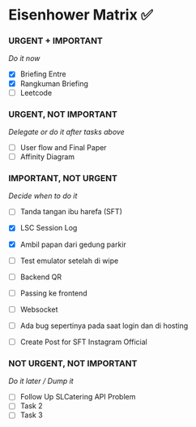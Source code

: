
# Eisenhower Matrix ✅

### URGENT + IMPORTANT
*Do it now*
- [x] Briefing Entre
- [x] Rangkuman Briefing 
- [ ] Leetcode

### URGENT, NOT IMPORTANT
*Delegate or do it after tasks above*
- [ ] User flow and Final Paper
- [ ] Affinity Diagram
### IMPORTANT, NOT URGENT
*Decide when to do it*
- [ ] Tanda tangan ibu harefa (SFT)
- [x] LSC Session Log 
- [x] Ambil papan dari gedung parkir
- [ ] Test emulator setelah di wipe
- [ ] Backend QR
- [ ] Passing ke frontend
- [ ] Websocket
- [ ] Ada bug sepertinya pada saat login dan di hosting
- [ ] Create Post for SFT Instagram Official


### NOT URGENT, NOT IMPORTANT
*Do it later / Dump it*
- [ ] Follow Up SLCatering API Problem
- [ ] Task 2
- [ ] Task 3
